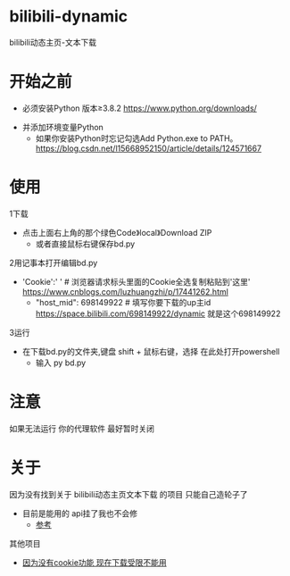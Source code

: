 # bilibili-dynamic
bilibili动态主页-文本下载
# 开始之前
- 必须安装Python 版本≥3.8.2 https://www.python.org/downloads/
* 并添加环境变量Python
  * 如果你安装Python时忘记勾选Add Python.exe to PATH。 https://blog.csdn.net/l15668952150/article/details/124571667

# 使用
1下载
* 点击上面右上角的那个绿色Code》local》Download ZIP
  * 或者直接鼠标右键保存bd.py
    
2用记事本打开编辑bd.py
* 'Cookie':' ' # 浏览器请求标头里面的Cookie全选复制粘贴到'这里' https://www.cnblogs.com/luzhuangzhi/p/17441262.html
  * "host_mid": 698149922 # 填写你要下载的up主id https://space.bilibili.com/698149922/dynamic 就是这个698149922

3运行
 * 在下载bd.py的文件夹,键盘 shift + 鼠标右键，选择 在此处打开powershell
   * 输入 py bd.py

# 注意
如果无法运行 你的代理软件 最好暂时关闭

# 关于
因为没有找到关于 bilibili动态主页文本下载 的项目 只能自己造轮子了 
* 目前是能用的 api挂了我也不会修  
  * [参考](https://www.cnblogs.com/qiao39gs/p/18179662)

其他项目  
* [因为没有cookie功能 现在下载受限不能用](https://github.com/Haocen2004/BilibiliGetDynamics)  

  
